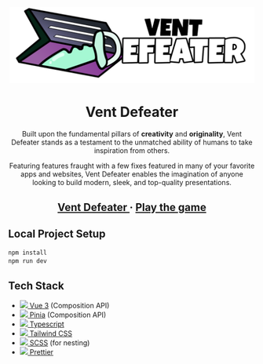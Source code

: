 <p align="center">
  <a href="https://ventdefeater.netlify.app">
    <img alt="Vent Defeater" src="https://github.com/sitechtimes/vent-defeater/blob/dev/public/logo/logoWithWords.svg?raw=true" width="500" />
  </a>
</p>

<h1 align="center">
  Vent Defeater
</h1>

<p align="center">
  Built upon the fundamental pillars of <strong>creativity</strong> and <strong>originality</strong>, Vent Defeater stands as a testament to the unmatched ability of humans to take inspiration from others.
</p>
<p align="center">
  Featuring features fraught with a few fixes featured in many of your favorite apps and websites, Vent Defeater enables the imagination of anyone looking to build modern, sleek, and top-quality presentations.
</p>

<h2 align="center">
  <a href="https://ventdefeater.netlify.app">
    Vent Defeater
  </a>
  <span> · </span>
  <a href="https://ventdefeater.netlify.app/game">
    Play the game
  </a>
</h2>

## Local Project Setup

```sh
npm install
npm run dev
```

## Tech Stack

<ul>
    <li><a href="https://vuejs.org/guide/introduction.html"><img src="https://seeklogo.com/images/V/vuejs-logo-17D586B587-seeklogo.com.png?raw=true" height="15"> Vue 3</a> (Composition API)</li>
    <li><a href="https://pinia.vuejs.org/core-concepts/"><img src="https://seeklogo.com/images/P/pinia-logo-51BF712FB0-seeklogo.com.png?raw=true" height="21"> Pinia</a> (Composition API)</li>
    <li><a href="https://www.typescriptlang.org/docs/handbook/typescript-in-5-minutes.html"><img src="https://images.seeklogo.com/logo-png/52/1/typescript-logo-png_seeklogo-526730.png?raw=true" height="17"> Typescript</a></li>
    <li><a href="https://tailwindcss.com/docs/utility-first"><img src="https://seeklogo.com/images/T/tailwind-css-logo-5AD4175897-seeklogo.com.png?raw=true" height="11"> Tailwind CSS</a></li>
    <li><a href="https://sass-lang.com/guide/#nesting"><img src="https://sass-lang.com/assets/img/styleguide/seal-color.png?raw=true" height="17"> SCSS</a> (for nesting)</li>
    <li><a href="https://prettier.io/docs/en/install"><img src="https://seeklogo.com/images/P/prettier-logo-D5C5197E37-seeklogo.com.png?raw=true" height="17"> Prettier</a></li>
</ul>
